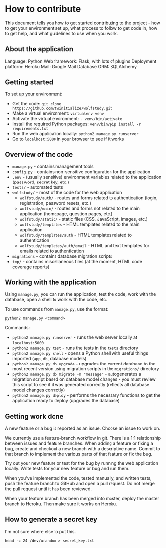 How to contribute
=================

This document tells you how to get started contributing to the project - how to get your environment set up, what process to follow to get code in, how to get help, and what guidelines to use when you work.



About the application
---------------------

Language: Python
Web framework: Flask, with lots of plugins
Deployment platform: Heroku
Mail: Google Mail
Database ORM: SQLAlchemy



Getting started
---------------

To set up your environment:

- Get the code: `git clone https://github.com/twinitialize/wolfstudy.git`
- Make a virtual environment: `virtualenv venv`
- Activate the virtual environment: `. venv/bin/activate`
- Install the required Python packages: `venv/bin/pip install -r requirements.txt`
- Run the web application locally: `python2 manage.py runserver`
- Go to `localhost:5000` in your browser to see if it works



Overview of the code
--------------------

- `manage.py` - contains management tools
- `config.py` - contains non-sensitive configuration for the application
- `.env` - (usually sensitive) environment variables related to the application (password, secret key, etc.)
- `tests/` - automated tests
- `wolfstudy/` - most of the code for the web application
    - `wolfstudy/auth/` - routes and forms related to authentication (login, registration, password resets, etc.)
    - `wolfstudy/main/` - routes and forms not related to the main application (homepage, question pages, etc.)
    - `wolfstudy/static/` - static files (CSS, JavaScript, images, etc.)
    - `wolfstudy/templates` - HTML templates related to the main application
    - `wolfstudy/templates/auth` - HTML templates related to authentication
    - `wolfstudy/templates/auth/email` - HTML and text templates for emails related to authentication
- `migrations` - contains database migration scripts
- `tmp/` - contains miscellaneous files (at the moment, HTML code coverage reports)



Working with the application
----------------------------

Using `manage.py`, you can run the application, test the code, work with the database, open a shell to work with the code, etc.

To use commands from `manage.py`, use the format:

`python2 manage.py <command>`

Commands:
- `python2 manage.py runserver` - runs the web server locally at `localhost:5000`
- `python2 manage.py test` - runs the tests in the `tests` directory
- `python2 manage.py shell` - opens a Python shell with useful things imported (`app`, `db`, database models)
- `python2 manage.py db upgrade` - upgrades the current database to the most recent version using migration scripts in the `migrations/` directory
- `python2 manage.py db migrate -m "message"` - autogenerates a migration script based on database model changes - you must review this script to see if it was generated correctly (reflects all database model changes correctly)
- `python2 manage.py deploy` - performs the necessary functions to get the application ready to deploy (upgrades the database)



Getting work done
-----------------

A new feature or a bug is reported as an issue. Choose an issue to work on.

We currently use a feature-branch workflow in git. There is a 1:1 relationship between issues and feature branches. When adding a feature or fixing a bug, create and checkout a new branch with a descriptive name. Commit to that branch to implement the various parts of that feature or fix the bug.

Try out your new feature or test for the bug by running the web application locally. Write tests for your new feature or bug and run them.

When you've implemented the code, tested manually, and written tests, push the feature branch to GitHub and open a pull request. Do not merge the pull request until it has been reviewed.

When your feature branch has been merged into master, deploy the master branch to Heroku. Then make sure it works on Heroku.



How to generate a secret key
----------------------------

I'm not sure where else to put this.

`head -c 24 /dev/urandom > secret_key.txt`
